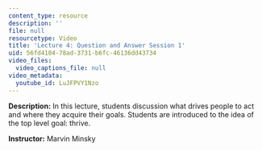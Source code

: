 ```yaml
---
content_type: resource
description: ''
file: null
resourcetype: Video
title: 'Lecture 4: Question and Answer Session 1'
uid: 56fd4104-78ad-3731-b6fc-46136dd43734
video_files:
  video_captions_file: null
video_metadata:
  youtube_id: LuJFPVY1Nzo
---
```


**Description:** In this lecture, students discussion what drives people to act and where they acquire their goals. Students are introduced to the idea of the top level goal: thrive.

**Instructor:** Marvin Minsky